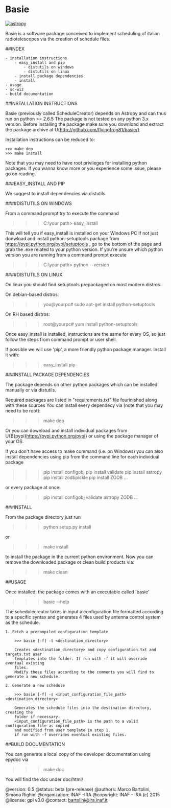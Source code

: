 # Basie

[![astropy](http://img.shields.io/badge/powered%20by-AstroPy-orange.svg?style=flat)](http://www.astropy.org/)

Basie is a software package conceived to implement scheduling of
italian radiotelescopes via the creation of schedule files.

##INDEX

    - installation instructions
        - easy_install and pip 
            - distutils on windows
            - distutils on linux
        - install package dependencies
        - install
    - usage
    - sc-wiz
    - build documentation


##INSTALLATION INSTRUCTIONS

Basie (previously called ScheduleCreator) depends on Astropy and can thus run on
python >= 2.6.5
The package is not tested on any python 3.x version.
Before installing the package make sure you download and extract the package
archive at
U{http://github.com/flyingfrog81/basie/}

Installation instructions can be reduced to:

    >>> make dep
    >>> make install

Note that you may need to have root privileges for installing python packages.
If you wanna know more or you experience some issue, please go on reading.

###EASY_INSTALL AND PIP

We suggest to install dependencies via distutils.

####DISTUTILS ON WINDOWS

From a command prompt try to execute the command

>>> C:\your path\> easy_install

This will tell you if easy_install is installed on your Windows PC
If not just donwload and install python-setuptools package from
https://pypi.python.org/pypi/setuptools , go to the bottom of the page
and grab the .exe related to your python version. 
If you're unsure which python version you are running from a command
prompt execute 

>>> C:\your path\> python --version

####DISTUTILS ON LINUX

On linux you should find setuptools prepackaged on most modern distros. 

On debian-based distros:

>>> you@yourpc# sudo apt-get install python-setuptools

On RH based distros:

>>> root@yourpc# yum install python-setuptools

Once easy_install is installed, instructions are the same for every
OS, so just follow the steps from command prompt or user shell. 

If possible we will use 'pip', a more friendly python package manager. 
Install it with:

>>> easy_install pip


###INSTALL PACKAGE DEPENDENCIES

The package depends on other python packages which can be installed manually
or via distutils.

Required packages are listed in "requirements.txt" file fourinished along with
these sources
You can install every dependecy via (note that you may need to be root): 

>>> make dep

Or you can download and install individual packages from
U{B{pypi}<https://pypi.python.org/pypi>}
or using the package manager of your OS.

If you don't have access to make command (i.e. on Windows) you can also install
dependencies using pip from the command line for each individual package

>>> pip install configobj
>>> pip install validate
>>> pip install astropy
>>> pip install zodbpickle
>>> pip install ZODB
...

or every package at once:

>>> pip install configobj validate astropy ZODB ...

###INSTALL

From the package directory just run

>>> python setup.py install 

or

>>> make install

to install the package in the current python environment.
Now you can remove the downloaded package or clean build products via:

>>> make clean

##USAGE

Once installed, the package comes with an executable called 'basie'

>>> basie --help 

The schedulecreator takes in input a configuration file formatted according to a
specific syntax and generates 4 files used by antenna control system as the
schedule.

    1. Fetch a precompiled configuration template 
        
        >>> basie [-f] -t <destination_directory>
        
        Creates <destination_directory> and copy configuration.txt and targets.txt user
        templates into the folder. If run with -f it will override eventual existing
        files.
        Modify these files according to the comments you will find to generate a new schedule.

    2. Generate a new schedule

        >>> basie [-f] -s <input_configuration_file_path> <destination_directory>

        Generates the schedule files into the destination directory, creating the
        folder if necessary. 
        <input_configuration_file_path> is the path to a valid configuration file as copied
        and modified from user template in step 1.
        if run with -f overrides eventual existing files.


##BUILD DOCUMENTATION

You can generate a local copy of the developer documentation using epydoc via

>>> make doc

You will find the doc under doc/html/ 

@version: 0.5
@status: beta (pre-release)
@authors: Marco Bartolini, Simona Righini
@organization: INAF -IRA
@copyright: INAF - IRA (c) 2015
@license: gpl v3.0
@contact: bartolini@ira.inaf.it
